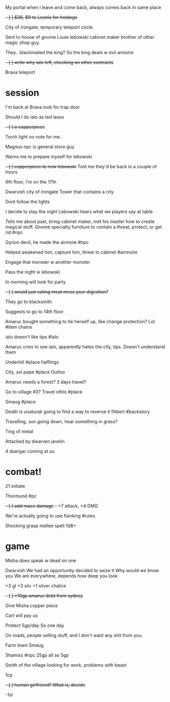 My portal when I leave and come back, always comes back in same place

<del>- [ ] $36, $9 to Leonie for hotdogs</del>

City of irongate, temporary teleport circle.

Sent to house of gnome Louie lebowski cabinet maker brother of other magic shop guy.

They.. blackmailed the king? So the king deals w evil armoire

<del>- [ ] write why ialo left, checking on other contracts</del>

Brava teleport

# session 
I'm back at Brava look for trap door

Should I do ialo as ted lasso

<del>- [ ] a copperpiece </del>

Torch light no note for me..

Magnus npc is general store guy

Warns me to prepare myself for lebowski

<del>- [ ] copperpiece to new lebowski</del>
Told me they'd be back in a couple of hours

9th floor, I'm on the 17th

Dwarvish city of irongate
Tower that contains a city.

Dont follow the lights

I decide to stay the night
Lebowski hears what we players say at table

Tells me about past, bring cabinet maker, met his master how to create magical stuff. Gnome specialty furniture to contain a threat, protect, or get rid #npc 

Gyrion devil, he made the airmore #npc 

Helped awakened him, capture him, threw in cabinet #airmoire 

Engage that monster w another monster 

Pass the night w lebowski

In morning will look for party

<del>- [ ] would just eating meat mess your digestion?</del>

They go to blacksmith 

Suggests to go to 14th floor

Amaruc bought something to tie herself up, like change protection? Lol #item chains

ialo doesn't like tips #ialo 

Amaruc cries to see ialo, apparently hates the city, tips. Doesn't understand them

Underhill #place halflings

City, sol pepe #place 
Outloo

Amaruc needs a forest? 3 days travel?

Go to village #3? Travel othlo #place 

Smaug #place 

Death is unaturak going to find a way to reverse it filibert #backstory 

Travelling, sun going down, hear something in grass?

Ting of metal

Attacked by dwarven javelin

4 duergar coming at us

# combat!
21 initiate 

Thormund #pc 

<del>- [ ] add mace damage</del>
	- +7 attack, +4 DMG

We're actually going to use flanking #rules 

Shocking grasp mellee spell 1d8+


# game
Misha does speak w dead on one

Dwarvish
We had an opportunity decided to seize it
Why would we know you
We are everywhere, depends how deep you look

+3 gl
+3 silv
+1 silver chalice

<del>- [ ] +10gp amaruc debt from sydney</del>

Give Misha copper piece

Cart will pay us 

Protect 5gp/day 
So one day

On roads, people selling stuff, and I don't want any shit from you. 

Farm town Smaug

Shamiss #npc 25gp all so 5gp

Smith of the village looking for work, problems with beast

1cp 

<del>- [ ] human girlfriend? What is, decide </del>

-1sl
